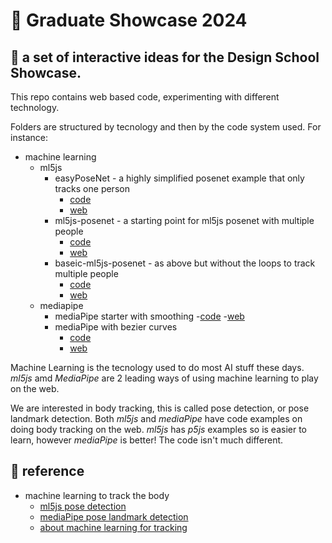 # 🧨 Graduate Showcase 2024

## 🚀 a set of interactive ideas for the Design School Showcase.

This repo contains web based code, experimenting with different technology.

Folders are structured by tecnology and then by the code system used. For instance:

- machine learning
  - ml5js
    - easyPoseNet - a highly simplified posenet example that only tracks one person
      - [code](https://github.com/amcc/graduate-showcase-2024/blob/main/machine-learning/ml5js/easyposenet/)
      - [web](https://lab.amcc.io/graduate-showcase-2024/machine-learning/ml5js/easyposenet/)
    - ml5js-posenet - a starting point for ml5js posenet with multiple people
      - [code](https://github.com/amcc/graduate-showcase-2024/blob/main/machine-learning/ml5js/ml5js-posenet/)
      - [web](https://lab.amcc.io/graduate-showcase-2024/machine-learning/ml5js/ml5js-posenet/)
    - baseic-ml5js-posenet - as above but without the loops to track multiple people
      - [code](https://github.com/amcc/graduate-showcase-2024/blob/main/machine-learning/ml5js/ml5js-posenet/)
      - [web](https://lab.amcc.io/graduate-showcase-2024/machine-learning/ml5js/ml5js-posenet/)
  - mediapipe
    - mediaPipe starter with smoothing -[code](https://github.com/amcc/graduate-showcase-2024/blob/main/machine-learning/mediapipe/poseLandmarks/) -[web](https://lab.amcc.io/graduate-showcase-2024/machine-learning/mediapipe/poseLandmarks/)
    - mediaPipe with bezier curves
      - [code](https://github.com/amcc/graduate-showcase-2024/blob/main/machine-learning/mediapipe/poseLandmarks-hand-bezier/)
      - [web](https://lab.amcc.io/graduate-showcase-2024/machine-learning/mediapipe/poseLandmarks-hand-bezier/)

Machine Learning is the tecnology used to do most AI stuff these days. _ml5js_ amd _MediaPipe_ are 2 leading ways of using machine learning to play on the web.

We are interested in body tracking, this is called pose detection, or pose landmark detection. Both _ml5js_ and _mediaPipe_ have code examples on doing body tracking on the web.
_ml5js_ has _p5js_ examples so is easier to learn, however _mediaPipe_ is better! The code isn't much different.

## 👀 reference

- machine learning to track the body
  - [ml5js pose detection](https://learn.ml5js.org/#/reference/posenet)
  - [mediaPipe pose landmark detection](https://mediapipe-studio.webapps.google.com/demo/pose_landmarker)
  - [about machine learning for tracking](https://coding.amcc.io/#machine-learning)
